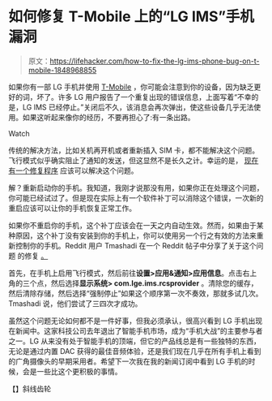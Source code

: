 # 如何修复 T-Mobile 上的“LG IMS”手机漏洞

> 原文：<https://lifehacker.com/how-to-fix-the-lg-ims-phone-bug-on-t-mobile-1848968855>

如果你有一部 LG 手机并使用 [T-Mobile](https://lifehacker.com/the-latest-t-mobile-data-breach-effects-everyone-not-j-1847512002) ，你可能会注意到你的设备，因为缺乏更好的词，坏了。许多 LG 用户报告了一个重复出现的错误信息，上面写着“不幸的是，LG IMS 已经停止。”关闭后不久，该消息会再次弹出，使这些设备几乎无法使用。如果这听起来像你的经历，不要再担心了:有一条出路。

Watch

传统的解决方法，比如关机再开机或者重新插入 SIM 卡，都不能解决这个问题。飞行模式似乎确实阻止了通知的发送，但这显然不是长久之计。幸运的是， [现在有一个修复程序](https://www.androidauthority.com/lg-phones-t-mobile-bug-fix-3168264/) 应该可以解决这个问题。

解？重新启动你的手机。我知道，我刚才说那没有用，如果你正在处理这个问题，你可能已经试过了。但是现在实际上有一个软件补丁可以消除这个错误，一次新的重启应该可以让你的手机恢复正常工作。

如果你不重启你的手机，这个补丁应该会在一天之内自动生效。然而，如果由于某种原因，这个补丁没有安装到你的手机上，你可以使用另一个行之有效的方法来重新控制你的手机。Reddit 用户 Tmashadi 在一个 Reddit 帖子中分享了关于这个问题 的修复 [。](https://www.reddit.com/r/tmobile/comments/uves36/any_lg_users_wake_up_to_a_broken_phone_today_lg/i9mzwca/?utm_source=share&utm_medium=web2x&context=3)

首先，在手机上启用飞行模式，然后前往**设置>应用&通知>应用信息**。点击右上角的三个点，然后选择**显示系统> com.lge.ims.rcsprovider** 。清除您的缓存，然后清除存储，然后选择“强制停止”如果这个顺序第一次不奏效，那就多试几次。Tmashadi 说，他们尝试了三四次才成功。

虽然这个问题无论如何都不是一件好事，但我必须承认，很高兴看到 LG 手机出现在新闻中。这家科技公司去年退出了智能手机市场，成为“手机大战”的主要参与者之一。LG 从来没有处于智能手机的顶端，但它的产品线总是有一些独特的东西，无论是通过内置 DAC 获得的最佳音频体验，还是我们现在几乎在所有手机上看到的广角摄像头的早期采用者。希望下一次我在我的新闻订阅中看到 LG 手机的时候，会是一些比这个更积极的事情。

【】斜线齿轮